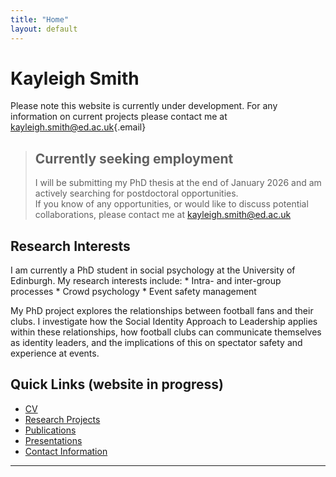 ```yaml
---
title: "Home"
layout: default
---
```


# Kayleigh Smith

Please note this website is currently under development. For any information on current projects please contact me at [kayleigh.smith\@ed.ac.uk](mailto:kayleigh.smith@ed.ac.uk){.email}


> ## Currently seeking employment
>
> I will be submitting my PhD thesis at the end of January 2026 and am actively searching for postdoctoral opportunities.\
> If you know of any opportunities, or would like to discuss potential collaborations, please contact me at [kayleigh.smith\@ed.ac.uk](mailto:kayleigh.smith@ed.ac.uk)

## Research Interests

I am currently a PhD student in social psychology at the University of Edinburgh. My research interests include: \* Intra- and inter-group processes \* Crowd psychology \* Event safety management

My PhD project explores the relationships between football fans and their clubs. I investigate how the Social Identity Approach to Leadership applies within these relationships, how football clubs can communicate themselves as identity leaders, and the implications of this on spectator safety and experience at events.


## Quick Links (website in progress)

-   [CV](cv.md)
-   [Research Projects](research.md)
-   [Publications](publications.qmd)
-   [Presentations](presentations.md)
-   [Contact Information](contact.md)

------------------------------------------------------------------------
